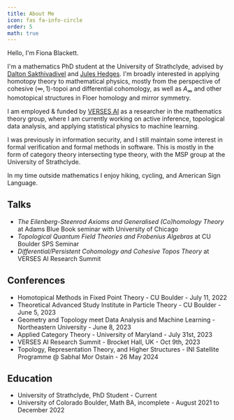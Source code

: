 ```yaml
---
title: About Me
icon: fas fa-info-circle
order: 5
math: true
---
```


Hello, I'm Fiona Blackett.

I'm a mathematics PhD student at the University of Strathclyde, advised by [Dalton Sakthivadivel](https://darsakthi.github.io/) and [Jules Hedges](https://julesh.com/). I'm broadly interested in 
applying homotopy theory to mathematical physics, mostly from the perspective of cohesive $(\infty,1)$-topoi
and differential cohomology, as well as $A_\infty$ and other homotopical structures in Floer homology and mirror symmetry.

I am employed & funded by [VERSES AI](https://www.verses.ai/) as a researcher in the mathematics 
theory group, where I am currently working on active inference, topological data analysis, and 
applying statistical physics to machine learning.

I was previously in information security, and I still maintain some interest in formal verification
and formal methods in software. This is mostly in the form of category theory intersecting type theory,
with the MSP group at the University of Strathclyde.

In my time outside mathematics I enjoy hiking, cycling, and American Sign Language.

## Talks
- *The Eilenberg-Steenrod Axioms and Generalised (Co)homology Theory* at Adams Blue Book seminar with University of Chicago
- *Topological Quantum Field Theories and Frobenius Algebras* at CU Boulder SPS Seminar
- *Differential/Persistent Cohomology and Cohesive Topos Theory* at VERSES AI Research Summit

## Conferences
- Homotopical Methods in Fixed Point Theory - CU Boulder - July 11, 2022
- Theoretical Advanced Study Institute in Particle Theory - CU Boulder - June 5, 2023
- Geometry and Topology meet Data Analysis and Machine Learning - Northeastern University - June 8, 2023
- Applied Category Theory - University of Maryland - July 31st, 2023
- VERSES AI Research Summit - Brocket Hall, UK - Oct 9th, 2023
- Topology, Representation Theory, and Higher Structures - INI Satellite Programme @ Sabhal Mor Ostain - 26 May 2024 

## Education
- University of Strathclyde, PhD Student - Current
- University of Colorado Boulder, Math BA, incomplete - August 2021 to December 2022

